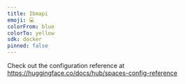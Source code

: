 ```yaml
---
title: Ibmapi
emoji: 💻
colorFrom: blue
colorTo: yellow
sdk: docker
pinned: false
---
```


Check out the configuration reference at https://huggingface.co/docs/hub/spaces-config-reference
